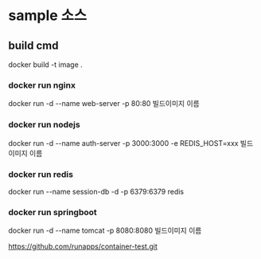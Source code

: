 # sample 소스

## build cmd
docker build -t image .

### docker run nginx
docker run -d --name web-server -p 80:80 빌드이미지 이름
### docker run nodejs
docker run -d --name auth-server -p 3000:3000 -e REDIS_HOST=xxx 빌드이미지 이름

### docker run redis
docker run --name session-db -d -p 6379:6379 redis

### docker run springboot
docker run -d --name tomcat -p 8080:8080 빌드이미지 이름


https://github.com/runapps/container-test.git
